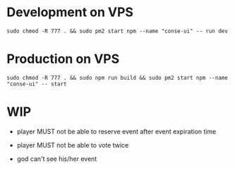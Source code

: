 

# Development on VPS

```console
sudo chmod -R 777 . && sudo pm2 start npm --name "conse-ui" -- run dev
```

# Production on VPS
```console
sudo chmod -R 777 . && sudo npm run build && sudo pm2 start npm --name "conse-ui" -- start
```


# WIP

* player MUST not be able to reserve event after event expiration time

* player MUST not be able to vote twice

* god can't see his/her event 
